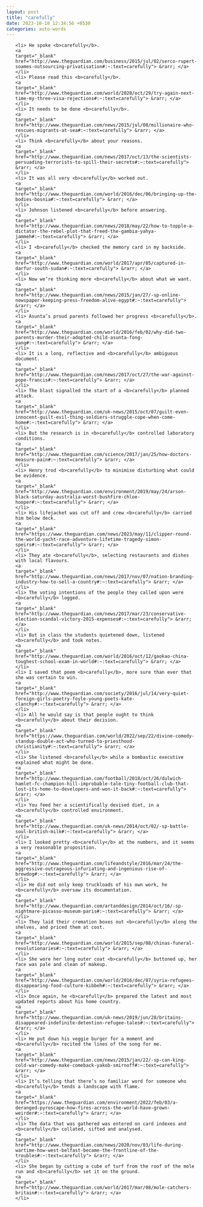 ```yaml
---
layout: post
title: "carefully"
date: 2023-10-10 12:34:56 +0530
categories: auto-words
---
```

<ol>

    <li> He spoke <b>carefully</b>.
    <a 
    target="_blank" 
    href="http://www.theguardian.com/business/2015/jul/02/serco-rupert-soames-outsourcing-privatisation#:~:text=carefully"> &rarr; </a>
    </li>
    <li> Please read this <b>carefully</b>.
    <a 
    target="_blank" 
    href="http://www.theguardian.com/world/2020/oct/29/try-again-next-time-my-three-visa-rejections#:~:text=carefully"> &rarr; </a>
    </li>
    <li> It needs to be done <b>carefully</b>.
    <a 
    target="_blank" 
    href="http://www.theguardian.com/news/2015/jul/08/millionaire-who-rescues-migrants-at-sea#:~:text=carefully"> &rarr; </a>
    </li>
    <li> Think <b>carefully</b> about your reasons.
    <a 
    target="_blank" 
    href="http://www.theguardian.com/news/2017/oct/13/the-scientists-persuading-terrorists-to-spill-their-secrets#:~:text=carefully"> &rarr; </a>
    </li>
    <li> It was all very <b>carefully</b> worked out.
    <a 
    target="_blank" 
    href="http://www.theguardian.com/world/2016/dec/06/bringing-up-the-bodies-bosnia#:~:text=carefully"> &rarr; </a>
    </li>
    <li> Johnson listened <b>carefully</b> before answering.
    <a 
    target="_blank" 
    href="http://www.theguardian.com/news/2018/may/22/how-to-topple-a-dictator-the-rebel-plot-that-freed-the-gambia-yahya-jammeh#:~:text=carefully"> &rarr; </a>
    </li>
    <li> I <b>carefully</b> checked the memory card in my backside.
    <a 
    target="_blank" 
    href="http://www.theguardian.com/world/2017/apr/05/captured-in-darfur-south-sudan#:~:text=carefully"> &rarr; </a>
    </li>
    <li> Now we’re thinking more <b>carefully</b> about what we want.
    <a 
    target="_blank" 
    href="http://www.theguardian.com/news/2015/jan/27/-sp-online-newspaper-keeping-press-freedom-alive-egypt#:~:text=carefully"> &rarr; </a>
    </li>
    <li> Asunta’s proud parents followed her progress <b>carefully</b>.
    <a 
    target="_blank" 
    href="http://www.theguardian.com/world/2016/feb/02/why-did-two-parents-murder-their-adopted-child-asunta-fong-yang#:~:text=carefully"> &rarr; </a>
    </li>
    <li> It is a long, reflective and <b>carefully</b> ambiguous document.
    <a 
    target="_blank" 
    href="http://www.theguardian.com/news/2017/oct/27/the-war-against-pope-francis#:~:text=carefully"> &rarr; </a>
    </li>
    <li> The blast signalled the start of a <b>carefully</b> planned attack.
    <a 
    target="_blank" 
    href="http://www.theguardian.com/uk-news/2015/oct/07/guilt-even-innocent-guilt-evil-thing-soldiers-struggle-cope-when-come-home#:~:text=carefully"> &rarr; </a>
    </li>
    <li> But the research is in <b>carefully</b> controlled laboratory conditions.
    <a 
    target="_blank" 
    href="http://www.theguardian.com/science/2017/jan/25/how-doctors-measure-pain#:~:text=carefully"> &rarr; </a>
    </li>
    <li> Henry trod <b>carefully</b> to minimise disturbing what could be evidence.
    <a 
    target="_blank" 
    href="http://www.theguardian.com/environment/2019/may/24/arson-black-saturday-australia-worst-bushfire-chloe-hooper#:~:text=carefully"> &rarr; </a>
    </li>
    <li> His lifejacket was cut off and crew <b>carefully</b> carried him below deck.
    <a 
    target="_blank" 
    href="https://www.theguardian.com/news/2023/may/11/clipper-round-the-world-yacht-race-adventure-lifetime-tragedy-simon-speirs#:~:text=carefully"> &rarr; </a>
    </li>
    <li> They ate <b>carefully</b>, selecting restaurants and dishes with local flavours.
    <a 
    target="_blank" 
    href="http://www.theguardian.com/news/2017/nov/07/nation-branding-industry-how-to-sell-a-country#:~:text=carefully"> &rarr; </a>
    </li>
    <li> The voting intentions of the people they called upon were <b>carefully</b> logged.
    <a 
    target="_blank" 
    href="http://www.theguardian.com/news/2017/mar/23/conservative-election-scandal-victory-2015-expenses#:~:text=carefully"> &rarr; </a>
    </li>
    <li> But in class the students quietened down, listened <b>carefully</b> and took notes.
    <a 
    target="_blank" 
    href="http://www.theguardian.com/world/2016/oct/12/gaokao-china-toughest-school-exam-in-world#:~:text=carefully"> &rarr; </a>
    </li>
    <li> I saved that poem <b>carefully</b>, more sure than ever that she was certain to win.
    <a 
    target="_blank" 
    href="http://www.theguardian.com/society/2016/jul/14/very-quiet-foreign-girls-poetry-foyle-young-poets-kate-clanchy#:~:text=carefully"> &rarr; </a>
    </li>
    <li> All he would say is that people ought to think <b>carefully</b> about their decision.
    <a 
    target="_blank" 
    href="https://www.theguardian.com/world/2022/sep/22/divine-comedy-standup-double-act-who-turned-to-priesthood-christianity#:~:text=carefully"> &rarr; </a>
    </li>
    <li> She listened <b>carefully</b> while a bombastic executive explained what might be done.
    <a 
    target="_blank" 
    href="http://www.theguardian.com/football/2018/oct/26/dulwich-hamlet-fc-champion-hill-improbable-tale-tiny-football-club-that-lost-its-home-to-developers-and-won-it-back#:~:text=carefully"> &rarr; </a>
    </li>
    <li> You feed her a scientifically devised diet, in a <b>carefully</b> controlled environment.
    <a 
    target="_blank" 
    href="http://www.theguardian.com/uk-news/2014/oct/02/-sp-battle-soul-british-milk#:~:text=carefully"> &rarr; </a>
    </li>
    <li> I looked pretty <b>carefully</b> at the numbers, and it seems a very reasonable proposition.
    <a 
    target="_blank" 
    href="http://www.theguardian.com/lifeandstyle/2016/mar/24/the-aggressive-outrageous-infuriating-and-ingenious-rise-of-brewdog#:~:text=carefully"> &rarr; </a>
    </li>
    <li> He did not only keep truckloads of his own work, he <b>carefully</b> oversaw its documentation.
    <a 
    target="_blank" 
    href="http://www.theguardian.com/artanddesign/2014/oct/16/-sp-nightmare-picasso-museum-paris#:~:text=carefully"> &rarr; </a>
    </li>
    <li> They laid their cremation boxes out <b>carefully</b> along the shelves, and priced them at cost.
    <a 
    target="_blank" 
    href="http://www.theguardian.com/world/2015/sep/08/chinas-funeral-revolutionaries#:~:text=carefully"> &rarr; </a>
    </li>
    <li> She wore her long outer coat <b>carefully</b> buttoned up, her face was pale and clean of makeup.
    <a 
    target="_blank" 
    href="http://www.theguardian.com/world/2016/dec/07/syria-refugees-disappearing-food-culture-kibbeh#:~:text=carefully"> &rarr; </a>
    </li>
    <li> Once again, he <b>carefully</b> prepared the latest and most updated reports about his home country.
    <a 
    target="_blank" 
    href="http://www.theguardian.com/uk-news/2019/jun/28/britains-disappeared-indefinite-detention-refugee-tales#:~:text=carefully"> &rarr; </a>
    </li>
    <li> He put down his veggie burger for a moment and <b>carefully</b> recited the lines of the song for me.
    <a 
    target="_blank" 
    href="http://www.theguardian.com/news/2015/jan/22/-sp-can-king-cold-war-comedy-make-comeback-yakob-smirnoff#:~:text=carefully"> &rarr; </a>
    </li>
    <li> It’s telling that there’s no familiar word for someone who <b>carefully</b> tends a landscape with flame.
    <a 
    target="_blank" 
    href="https://www.theguardian.com/environment/2022/feb/03/a-deranged-pyroscape-how-fires-across-the-world-have-grown-weirder#:~:text=carefully"> &rarr; </a>
    </li>
    <li> The data that was gathered was entered on card indexes and <b>carefully</b> collated, sifted and analysed.
    <a 
    target="_blank" 
    href="http://www.theguardian.com/news/2020/nov/03/life-during-wartime-how-west-belfast-became-the-frontline-of-the-troubles#:~:text=carefully"> &rarr; </a>
    </li>
    <li> She began by cutting a cube of turf from the roof of the mole run and <b>carefully</b> set it on the ground.
    <a 
    target="_blank" 
    href="http://www.theguardian.com/world/2017/mar/08/mole-catchers-britain#:~:text=carefully"> &rarr; </a>
    </li>
